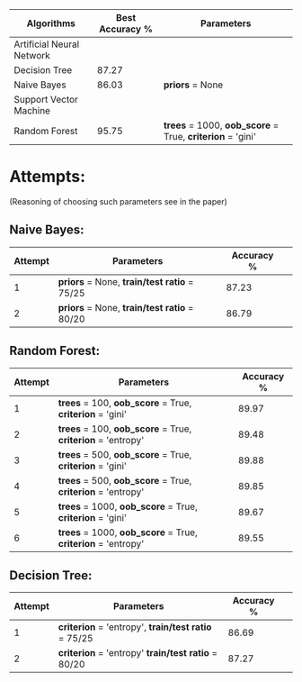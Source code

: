 
| Algorithms  | Best Accuracy % | Parameters
| --------------------------- | --------------- | -------------------------------------------------------------- |
|  Artificial Neural Network  |                 ||
|  Decision Tree              |     87.27       ||
|  Naive Bayes                |     86.03       |**priors** = None|
|  Support Vector Machine     |                 ||
|  Random Forest              |     95.75       | **trees** = 1000, **oob_score** = True, **criterion** = 'gini' |

# Attempts: #
(Reasoning of choosing such parameters see in the paper)

## Naive Bayes: ##

| Attempt | Parameters                                           | Accuracy %      | |
| ------- | ---------------------------------------------------- | --------------- | -------------------------------------------------------------- |
|     1   |**priors** = None, **train/test ratio** = 75/25       | 87.23           ||
|     2   |**priors** = None, **train/test ratio** = 80/20       | 86.79|



## Random Forest: ##

| Attempt | Parameters                                                       | Accuracy %      | 
| ------- | ---------------------------------------------------------------- | --------------- | 
|     1   |**trees** = 100, **oob_score** = True, **criterion** = 'gini'     | 89.97           |
|     2   |**trees** = 100, **oob_score** = True, **criterion** = 'entropy'  | 89.48           |
|     3   |**trees** = 500, **oob_score** = True, **criterion** = 'gini'     | 89.88           |
|     4   |**trees** = 500, **oob_score** = True, **criterion** = 'entropy'  | 89.85           |
|     5   |**trees** = 1000, **oob_score** = True, **criterion** = 'gini'    | 89.67           |
|     6   |**trees** = 1000, **oob_score** = True, **criterion** = 'entropy' | 89.55           |

## Decision Tree: ##

| Attempt | Parameters                                                    | Accuracy %      | |
| ------- | ------------------------------------------------------------- | --------------- | -------------------------------------------------------------- |
|     1   |**criterion** = 'entropy', **train/test ratio** = 75/25        | 86.69           ||
|     2   |**criterion** = 'entropy'  **train/test ratio** = 80/20        | 87.27           |

